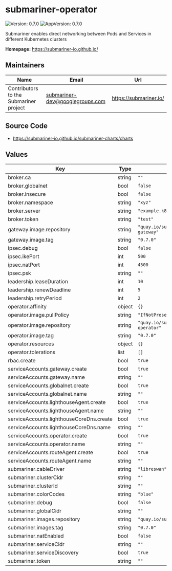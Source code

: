 # submariner-operator

![Version: 0.7.0](https://img.shields.io/badge/Version-0.7.0-informational?style=flat-square) ![AppVersion: 0.7.0](https://img.shields.io/badge/AppVersion-0.7.0-informational?style=flat-square)

Submariner enables direct networking between Pods and Services in different Kubernetes clusters

**Homepage:** <https://submariner-io.github.io/>

## Maintainers

| Name | Email | Url |
| ---- | ------ | --- |
| Contributors to the Submariner project | submariner-dev@googlegroups.com | https://submariner.io/ |

## Source Code

* <https://submariner-io.github.io/submariner-charts/charts>

## Values

| Key | Type | Default | Description |
|-----|------|---------|-------------|
| broker.ca | string | `""` |  |
| broker.globalnet | bool | `false` |  |
| broker.insecure | bool | `false` |  |
| broker.namespace | string | `"xyz"` |  |
| broker.server | string | `"example.k8s.apiserver"` |  |
| broker.token | string | `"test"` |  |
| gateway.image.repository | string | `"quay.io/submariner/submariner-gateway"` |  |
| gateway.image.tag | string | `"0.7.0"` |  |
| ipsec.debug | bool | `false` |  |
| ipsec.ikePort | int | `500` |  |
| ipsec.natPort | int | `4500` |  |
| ipsec.psk | string | `""` |  |
| leadership.leaseDuration | int | `10` |  |
| leadership.renewDeadline | int | `5` |  |
| leadership.retryPeriod | int | `2` |  |
| operator.affinity | object | `{}` |  |
| operator.image.pullPolicy | string | `"IfNotPresent"` |  |
| operator.image.repository | string | `"quay.io/submariner/submariner-operator"` |  |
| operator.image.tag | string | `"0.7.0"` |  |
| operator.resources | object | `{}` |  |
| operator.tolerations | list | `[]` |  |
| rbac.create | bool | `true` |  |
| serviceAccounts.gateway.create | bool | `true` |  |
| serviceAccounts.gateway.name | string | `""` |  |
| serviceAccounts.globalnet.create | bool | `true` |  |
| serviceAccounts.globalnet.name | string | `""` |  |
| serviceAccounts.lighthouseAgent.create | bool | `true` |  |
| serviceAccounts.lighthouseAgent.name | string | `""` |  |
| serviceAccounts.lighthouseCoreDns.create | bool | `true` |  |
| serviceAccounts.lighthouseCoreDns.name | string | `""` |  |
| serviceAccounts.operator.create | bool | `true` |  |
| serviceAccounts.operator.name | string | `""` |  |
| serviceAccounts.routeAgent.create | bool | `true` |  |
| serviceAccounts.routeAgent.name | string | `""` |  |
| submariner.cableDriver | string | `"libreswan"` |  |
| submariner.clusterCidr | string | `""` |  |
| submariner.clusterId | string | `""` |  |
| submariner.colorCodes | string | `"blue"` |  |
| submariner.debug | bool | `false` |  |
| submariner.globalCidr | string | `""` |  |
| submariner.images.repository | string | `"quay.io/submariner"` |  |
| submariner.images.tag | string | `"0.7.0"` |  |
| submariner.natEnabled | bool | `false` |  |
| submariner.serviceCidr | string | `""` |  |
| submariner.serviceDiscovery | bool | `true` |  |
| submariner.token | string | `""` |  |
